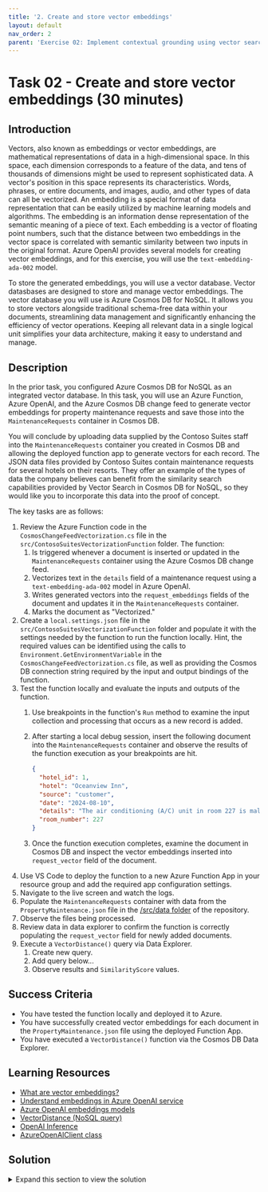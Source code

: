 ```yaml
---
title: '2. Create and store vector embeddings'
layout: default
nav_order: 2
parent: 'Exercise 02: Implement contextual grounding using vector search in Azure Cosmos DB for NoSQL'
---
```


# Task 02 - Create and store vector embeddings (30 minutes)

## Introduction

Vectors, also known as embeddings or vector embeddings, are mathematical representations of data in a high-dimensional space. In this space, each dimension corresponds to a feature of the data, and tens of thousands of dimensions might be used to represent sophisticated data. A vector's position in this space represents its characteristics. Words, phrases, or entire documents, and images, audio, and other types of data can all be vectorized. An embedding is a special format of data representation that can be easily utilized by machine learning models and algorithms. The embedding is an information dense representation of the semantic meaning of a piece of text. Each embedding is a vector of floating point numbers, such that the distance between two embeddings in the vector space is correlated with semantic similarity between two inputs in the original format. Azure OpenAI provides several models for creating vector embeddings, and for this exercise, you will use the `text-embedding-ada-002` model.

To store the generated embeddings, you will use a vector database. Vector datasbases are designed to store and manage vector embeddings. The vector database you will use is Azure Cosmos DB for NoSQL. It allows you to store vectors alongside traditional schema-free data within your documents, streamlining data management and significantly enhancing the efficiency of vector operations. Keeping all relevant data in a single logical unit simplifies your data architecture, making it easy to understand and manage.

## Description

In the prior task, you configured Azure Cosmos DB for NoSQL as an integrated vector database. In this task, you will use an Azure Function, Azure OpenAI, and the Azure Cosmos DB change feed to generate vector embeddings for property maintenance requests and save those into the `MaintenanceRequests` container in Cosmos DB.

You will conclude by uploading data supplied by the Contoso Suites staff into the `MaintenanceRequests` container you created in Cosmos DB and allowing the deployed function app to generate vectors for each record. The JSON data files provided by Contoso Suites contain maintenance requests for several hotels on their resorts. They offer an example of the types of data the company believes can benefit from the similarity search capabilities provided by Vector Search in Cosmos DB for NoSQL, so they would like you to incorporate this data into the proof of concept.

The key tasks are as follows:

1. Review the Azure Function code in the `CosmosChangeFeedVectorization.cs` file in the `src/ContosoSuitesVectorizationFunction` folder. The function:
   1. Is triggered whenever a document is inserted or updated in the `MaintenanceRequests` container using the Azure Cosmos DB change feed.
   2. Vectorizes text in the `details` field of a maintenance request using a `text-embedding-ada-002` model in Azure OpenAI.
   3. Writes generated vectors into the `request_embeddings` fields of the document and updates it in the `MaintenanceRequests` container.
   4. Marks the document as "Vectorized."
2. Create a `local.settings.json` file in the `src/ContosoSuitesVectorizationFunction` folder and populate it with the settings needed by the function to run the function locally. Hint, the required values can be identified using the calls to `Environment.GetEnvironmentVariable` in the `CosmosChangeFeedVectorization.cs` file, as well as providing the Cosmos DB connection string required by the input and output bindings of the function.
3. Test the function locally and evaluate the inputs and outputs of the function.
   1. Use breakpoints in the function's `Run` method to examine the input collection and processing that occurs as a new record is added.
   2. After starting a local debug session, insert the following document into the `MaintenanceRequests` container and observe the results of the function execution as your breakpoints are hit.

        ```json
        {
          "hotel_id": 1, 
          "hotel": "Oceanview Inn",
          "source": "customer",
          "date": "2024-08-10",
          "details": "The air conditioning (A/C) unit in room 227 is malfunctioning and making a loud noise. Customer will be out of the room between 5:00 and 8:30 PM this evening. This needs immediate maintenance attention. If the issue cannot be resolved, we will need to move the customer to a new room.",
          "room_number": 227
        }
        ```

   3. Once the function execution completes, examine the document in Cosmos DB and inspect the vector embeddings inserted into `request_vector` field of the document.
4. Use VS Code to deploy the function to a new Azure Function App in your resource group and add the required app configuration settings.
5. Navigate to the live screen and watch the logs.
6. Populate the `MaintenanceRequests` container with data from the `PropertyMaintenance.json` file in the [/src/data folder](https://github.com/microsoft/TechExcel-Integrating-Azure-PaaS-and-AI-Services-for-AI-Design-Wins/tree/main/src/data) of the repository.
7. Observe the files being processed.
8. Review data in data explorer to confirm the function is correctly populating the `request_vector` field for newly added documents.
9. Execute a `VectorDistance()` query via Data Explorer.
   1. Create new query.
   2. Add query below...
   3. Observe results and `SimilarityScore` values.

## Success Criteria

- You have tested the function locally and deployed it to Azure.
- You have successfully created vector embeddings for each document in the `PropertyMaintenance.json` file using the deployed Function App.
- You have executed a `VectorDistance()` function via the Cosmos DB Data Explorer.

## Learning Resources

- [What are vector embeddings?](https://learn.microsoft.com/azure/cosmos-db/gen-ai/vector-embeddings)
- [Understand embeddings in Azure OpenAI service](https://learn.microsoft.com/azure/ai-services/openai/concepts/understand-embeddings)
- [Azure OpenAI embeddings models](https://learn.microsoft.com/azure/ai-services/openai/concepts/models#embeddings-models)
- [VectorDistance (NoSQL query)](https://learn.microsoft.com/azure/cosmos-db/nosql/query/vectordistance)
- [OpenAI Inference](https://learn.microsoft.com/dotnet/api/overview/azure/ai.openai-readme?view=azure-dotnet-preview)
- [AzureOpenAIClient class](https://learn.microsoft.com/dotnet/api/azure.ai.openai.azureopenaiclient?view=azure-dotnet-preview)

## Solution

<details markdown="block">
<summary>Expand this section to view the solution</summary>

- The steps to review the function app are as follows:
  - Open the `CosmosChangeFeedVectorization.cs` file in the `src/ContosoSuitesVectorizationFunction` folder.
  - Locate the `Run` function starting on line 43 and examine the code contained within it.
    - The code on line 50 reduces the list of documents sent to the function to only those that do not have a `Type` of "Vectorized". This prevents the updates pushed by the function back to the `MaintenanceRequests` container from being revectorized by the function.
    - If there are no documents that require vectorization, the function will exit without making any changes to the input documents.
    - The `foreach` loop starting on line 53 iterates through each document in the change feed that requires the text in its `details` field to be vectorized. The `details` text is sent to Azure OpenAI to create vector embeddings using the deployment for the `text-embedding-ada-002` model. The returned vector embeddings are saved into the `RequestVector` field of the document.
    - The document's `Type` field is set to "Vectorized".
    - On line 73, the list of input documents is returned, which used the Cosmos DB output binding to write the updated documents back into the `MaintenanceRequests` container.

- To create a `local.settings.json` file, navigate to the `src/ContosoSuitesVectorizationFunction` directory, create a new file named `local.settings.json`, and add the following content, replacing the bracketed tokens with values from your Azure OpenAI and Azure Cosmos DB services.

    ```json
    {
      "IsEncrypted": false,
      "Values": {
        "AzureWebJobsStorage": "",
        "FUNCTIONS_WORKER_RUNTIME": "dotnet-isolated",
        "AzureOpenAIEndpont": "[YOUR_AZURE_OPENAI_ENDPOINT]",
        "AzureOpenAIKey": "[YOUR_AZURE_OPENAI_KEY]",
        "CosmosDBConnectionString": "[YOUR_COSMOS_DB_CONNECTION_STRING]",
        "DeploymentName": "text-embedding-ada-002",
        "DatabaseName": "ContosoSuites",
        "ContainerName": "MaintenanceRequests"
      }
    }
    ```

  - To retrieve the required Azure OpenAI and Cosmos DB values, open the [Azure portal](https://portal.azure.com/) in a web browser and navigate to the resource group you created.
  - Select the Azure OpenAI service in the resource group.
    - Under the **Resource Management** menu, select **Keys and Endpoint**.
    - Copy the value of **KEY 1** and paste it into the `AzureOpenAIKey` value of the `local.settings.json` file.
    - Copy the value of **Endpoint** and paste it into the `AzureOpenAIEndpoint` value.

      ![](0202-azure-openai-keys-and-endpoint.png)

  - Return to your resource group and select the Azure Cosmos DB resource.
    - Under the **Settings** menu, select **Keys**, then show and copy the **PRIMARY CONNECTION STRING** value and paste it as the `CosmosDBConnectionString` value in the `local.settings.json` file.
  
      ![](0202-azure-cosmos-db-keys.png)

  - The `DeploymentName` and `DatabaseName` values are preset, based on the values added by the Bicep script. The  `ContainerName` value is preset based on the container you created in the previous task. If any of these values differ in your environment, you will need to update these settings accordingly.

- To test the function locally:
  - Open the `CosmosChangeFeedVectorization.cs` file in the `src/ContosoSuitesVectorizationFunction` folder.
  - Set breakpoints on lines 50, 63, and 73, so you can examine the values of the `documentsToVectorize`, `task.RequestVector`, and `input` as you step through the function.
  - Open a new terminal windows in Visual Studio Code and change the path to the `src/ContosoSuitesVectorizationFunction` folder.
  - Return to the `CosmosChangeFeedVectorization.cs` file and then Select **F5** on your keyboard to start a debug session.
  - In a browser window, open the [Azure portal](https://portal.azure.com/) and navigate to your Cosmos DB account.
  - On the Azure Cosmos DB account page, select **Data Explorer** from the left-hand menu, expand the **ContosoSuites** database and the **MaintenanceRequests** container, and select **Items** under the container.
  - Insert the following document into the `MaintenanceRequests` container and observe the results of the function execution as your breakpoints are hit.

    ```json
    {
      "hotel_id": 1, 
      "hotel": "Oceanview Inn",
      "source": "customer",
      "date": "2024-08-10",
      "details": "The air conditioning (A/C) unit in room 227 is malfunctioning and making a loud noise. Customer will be out of the room between 5:00 and 8:30 PM this evening. This needs immediate maintenance attention. If the issue cannot be resolved, we will need to move the customer to a new room.",
      "room_number": 227
    }
    ```

- To deploy the function to Azure:
  - Configure app settings by uploading the `local.settings.json` file to the Azure Function...

- The steps to generate vector embeddings using Azure OpenAI are:
  - Navigate the your Azure OpenAI resource in the [Azure portal](https://portal.azure.com/).
  - Expand the **Resource Management** menu item in the left-hand menu and select **Keys and Endpoint**.
  - Copy the **Endpoint** and **KEY 1** values.

- The Azure Cosmos DB Data Explorer can be used to upload the `PropertyMaintenance.json` data file provided by Contoso Suites.
  - In the [Azure portal](https://portal.azure.com), navigate to your Cosmos DB resource and select **Data Explorer** in the left-hand menu.
  - In the Data Explorer, expand the **ContosoSuites** database and the **MaintenanceRequests** container, then select **Items**.

    ![Data Explorer is highlighted in the left-hand menu. The expand icon is highlighted for the database and UserReviews containers. Items is highlighted.](../../media/Solution/0201-azure-cosmos-db-data-explorer-user-reviews-items.png)

  - Select **Upload Item** on the toolbar.

    ![The Upload Item button on the Azure Cosmos DB toolbar is highlighted.](../../media/Solution/0201-azure-cosmos-db-toolbar-upload-item.png)

  - In the **Upload Items** dialog, select the browse button and navigate to the `UserReviews.json` file in the `/src/data` directory in the location where cloned the repository, then select **Upload** to import the data in the file.

    ![The Upload Items dialog is displayed with the browse and Upload buttons highlighted. UserReviews.json appears in the Select JSON files box.](../../media/Solution/0201-upload-items-user-reviews.png)

  - Repeat the above steps, this time uploading data into the `MaintenanceRequests` container from the `PropertyMaintenance.json` file.

- After ingestion and processing is complete, you can ask questions of the uploaded dataset.

</details>
